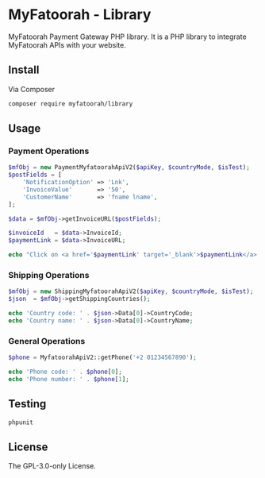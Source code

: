 # MyFatoorah - Library

MyFatoorah Payment Gateway PHP library. It is a PHP library to integrate MyFatoorah APIs with your website.

## Install

Via Composer

``` bash
composer require myfatoorah/library
```

## Usage

### Payment Operations

``` php
$mfObj = new PaymentMyfatoorahApiV2($apiKey, $countryMode, $isTest);
$postFields = [
    'NotificationOption' => 'Lnk',
    'InvoiceValue'       => '50',
    'CustomerName'       => 'fname lname',
];

$data = $mfObj->getInvoiceURL($postFields);

$invoiceId   = $data->InvoiceId;
$paymentLink = $data->InvoiceURL;

echo "Click on <a href='$paymentLink' target='_blank'>$paymentLink</a> to pay with invoiceID $invoiceId.";

```

### Shipping Operations

``` php
$mfObj = new ShippingMyfatoorahApiV2($apiKey, $countryMode, $isTest);
$json  = $mfObj->getShippingCountries();

echo 'Country code: ' . $json->Data[0]->CountryCode;
echo 'Country name: ' . $json->Data[0]->CountryName;
```

### General Operations

``` php
$phone = MyfatoorahApiV2::getPhone('+2 01234567890');

echo 'Phone code: ' . $phone[0];
echo 'Phone number: ' . $phone[1];

```

## Testing

``` bash
phpunit
```

## License

The GPL-3.0-only License.

